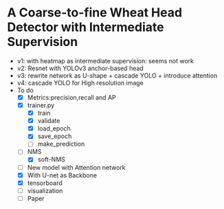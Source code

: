 # A Coarse-to-fine Wheat Head Detector with Intermediate Supervision

- v1: with heatmap as intermediate supervision: seems not work
- v2: Resnet with YOLOv3 anchor-based head
- v3: rewrite network as U-shape + cascade YOLO + introduce attention
- v4: cascade YOLO for High resolution image
- To do
  - [x] Metrics:precision,recall and AP
  - [x] trainer.py
    - [x] train
    - [x] validate
    - [x] load_epoch
    - [x] save_epoch
    - [ ] make_prediction
  - [ ] NMS
    - [x] soft-NMS
  - [ ] New model with Attention network
  - [x] With U-net as Backbone
  - [x] tensorboard 
  - [ ] visualization
  - [ ] Paper
